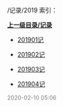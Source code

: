/记录/2019 索引：


**[上一级目录/记录](/记录/index.md)**

- [201901记](/记录/2019/201901记.md)

- [201902记](/记录/2019/201902记.md)

- [201903记](/记录/2019/201903记.md)

- [201904记](/记录/2019/201904记.md)


<font size=2 color='grey'> 2020-02-10 05:06 </font>